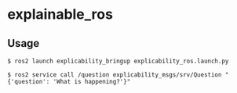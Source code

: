 # explainable_ros

## Usage
```shell
$ ros2 launch explicability_bringup explicability_ros.launch.py
```

```shell
$ ros2 service call /question explicability_msgs/srv/Question "{'question': 'What is happening?'}"
```
